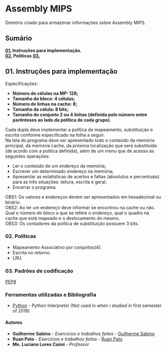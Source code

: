 # Assembly MIPS

Diretório criado para armazenar informações sobre Assembly MIPS.

## Sumário ##
**[01.](#01-Instru%C3%A7%C3%B5es-para-implementa%C3%A7%C3%A3o) Instruções para implementação.**  
**[02.](#02-Pol%C3%ADticas) Políticas**
**[03.](#03-Padr%C3%B5es-de-codifica%C3%A7%C3%A3o)**

## 01. Instruções para implementação ##
Especificações:  
* **Número de células na MP: 128;**  
* **Tamanho do bloco: 4 células;**  
* **Número de linhas na cache: 8;**  
* **Tamanho da célula: 8 bits;**  
* **Tamanho do conjunto 2 ou 4 linhas (definida pelo número entre parênteses ao lado da política de cada grupo).**  

Cada dupla deve implementar a política de mapeamento, substituição e escrita conforme especificado na folha a seguir.  
Na tela do programa deve ser apresentado todo o conteúdo da memória principal, da memória cache, da próxima localização que será substituída (de acordo com a política definida), além de um menu que de acesso às seguintes operações:  
* Ler o conteúdo de um endereço da memória;  
* Escrever um determinado endereço na memória;  
* Apresentar as estatísticas de acertos e faltas (absolutos e percentuais) para as três situações: leitura, escrita e geral;  
* Encerrar o programa.  

OBS1: Os valores e endereços devem ser apresentados em hexadecimal ou binário.  
OBS2: Ao ler um endereço deve informar se encontrou na cache ou não. Qual o número do bloco a que se refere o endereço, qual o quadro na cache que está mapeado e o deslocamento do mesmo.  
OBS3: Os contadores da política de substituição possuem 3 bits.

### 02. Políticas ###
* Mapeamento Associativo por conjuntos(4).
* Escrita no retorno.
* LRU.

### 03. Padrões de codificação ###
[PEP8](https://www.python.org/dev/peps/pep-0008/)

### Ferramentas utilizadas e Bibliografia ###

* [Python](https://python.org/) - Python Interpreter (Not used in when i studied in first semester of 2016)

#### Autores ####

* **Guilherme Sabino** - *Exercícios e trabalhos feitos* - [Guilherme Sabino](https://github.com/fersasil)
* **Ruan Pato** - *Exercícios e trabalhos feitos* - [Ruan Pato](https://github.com/ruanpato)
* **Me. Luciano Lores Caimi** - *Professor*
